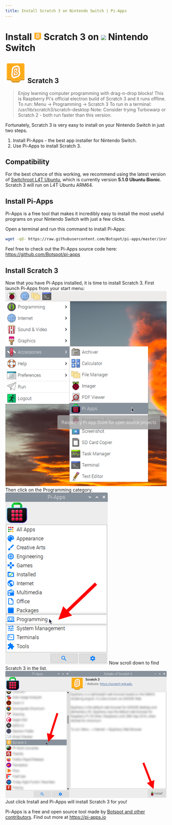 ```yaml
---
title: Install Scratch 3 on Nintendo Switch | Pi-Apps
---
```

<div class="simple-install-content content">

# Install <img src="/img/app-icons/Scratch 3/icon-64.png" height=24> Scratch 3 on <img src=https://switchroot.org/logo.png height=24> Nintendo Switch

## <img src="/img/app-icons/Scratch 3/icon-64.png"> Scratch 3
> Enjoy learning computer programming with drag-n-drop blocks!
> This is Raspberry Pi's official electron build of Scratch 3 and it runs offline.
> To run: Menu -> Programming -> Scratch 3
> To run in a terminal: /usr/lib/scratch3/scratch-desktop
> Note: Consider trying Turbowarp or Scratch 2 - both run faster than this version.

Fortunately, Scratch 3 is very easy to install on your Nintendo Switch in just two steps.
1. Install Pi-Apps - the best app installer for Nintendo Switch.
2. Use Pi-Apps to install Scratch 3.
</div>
<div class="simple-install-content content">

## Compatibility
For the best chance of this working, we recommend using the latest version of [Switchroot L4T Ubuntu](https://wiki.switchroot.org/en/Linux/Ubuntu-Install-Guide), which is currently version **5.1.0 Ubuntu Bionic**.
Scratch 3 will run on L4T Ubuntu ARM64.
</div>
<div class="simple-install-content content">

## Install Pi-Apps

Pi-Apps is a free tool that makes it incredibly easy to install the most useful programs on your Nintendo Switch with just a few clicks.

Open a terminal and run this command to install Pi-Apps:
```bash
wget -qO- https://raw.githubusercontent.com/Botspot/pi-apps/master/install | bash
```
Feel free to check out the Pi-Apps source code here: https://github.com/Botspot/pi-apps
</div>
<div class="simple-install-content content">

## Install Scratch 3

Now that you have Pi-Apps installed, it is time to install Scratch 3.
First launch Pi-Apps from your start menu:
<img src="/img/start-menu.png">
Then click on the Programming category.
<img src="/img/category-selections/Programming.png">
Now scroll down to find Scratch 3 in the list.
<img src="/img/app-icons/Scratch 3/app-selection.png">
Just click Install and Pi-Apps will install Scratch 3 for you!
</div>
<div class="simple-install-content content">

Pi-Apps is a free and open source tool made by [Botspot and other contributors](/about/#contributors). Find out more at https://pi-apps.io
</div>
